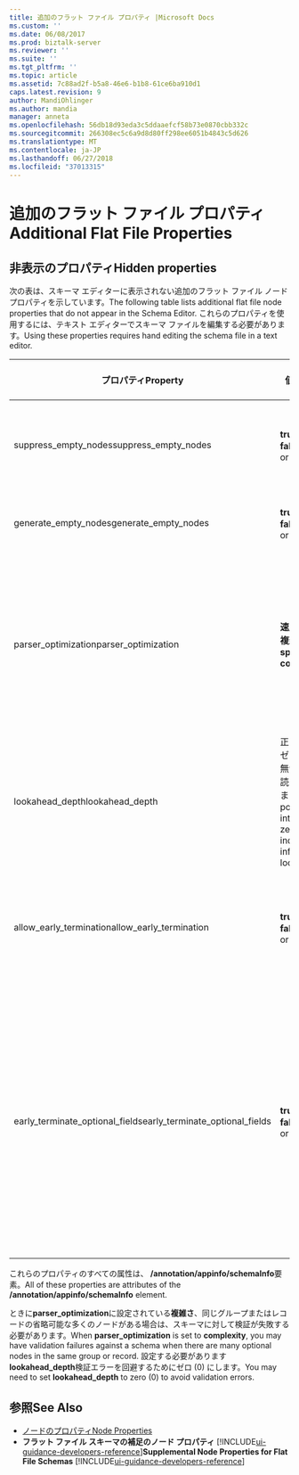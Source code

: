 ```yaml
---
title: 追加のフラット ファイル プロパティ |Microsoft Docs
ms.custom: ''
ms.date: 06/08/2017
ms.prod: biztalk-server
ms.reviewer: ''
ms.suite: ''
ms.tgt_pltfrm: ''
ms.topic: article
ms.assetid: 7c88ad2f-b5a8-46e6-b1b8-61ce6ba910d1
caps.latest.revision: 9
author: MandiOhlinger
ms.author: mandia
manager: anneta
ms.openlocfilehash: 56db18d93eda3c5ddaaefcf58b73e0870cbb332c
ms.sourcegitcommit: 266308ec5c6a9d8d80ff298ee6051b4843c5d626
ms.translationtype: MT
ms.contentlocale: ja-JP
ms.lasthandoff: 06/27/2018
ms.locfileid: "37013315"
---
```

# <a name="additional-flat-file-properties"></a><span data-ttu-id="f362c-102">追加のフラット ファイル プロパティ</span><span class="sxs-lookup"><span data-stu-id="f362c-102">Additional Flat File Properties</span></span>

## <a name="hidden-properties"></a><span data-ttu-id="f362c-103">非表示のプロパティ</span><span class="sxs-lookup"><span data-stu-id="f362c-103">Hidden properties</span></span>
<span data-ttu-id="f362c-104">次の表は、スキーマ エディターに表示されない追加のフラット ファイル ノード プロパティを示しています。</span><span class="sxs-lookup"><span data-stu-id="f362c-104">The following table lists additional flat file node properties that do not appear in the Schema Editor.</span></span> <span data-ttu-id="f362c-105">これらのプロパティを使用するには、テキスト エディターでスキーマ ファイルを編集する必要があります。</span><span class="sxs-lookup"><span data-stu-id="f362c-105">Using these properties requires hand editing the schema file in a text editor.</span></span>  

|<span data-ttu-id="f362c-106">プロパティ</span><span class="sxs-lookup"><span data-stu-id="f362c-106">Property</span></span>|<span data-ttu-id="f362c-107">値</span><span class="sxs-lookup"><span data-stu-id="f362c-107">Values</span></span>|<span data-ttu-id="f362c-108">既定値</span><span class="sxs-lookup"><span data-stu-id="f362c-108">Default Value</span></span>|<span data-ttu-id="f362c-109">説明</span><span class="sxs-lookup"><span data-stu-id="f362c-109">Description</span></span>|  
|--------------|------------|-------------------|-----------------|  
|<span data-ttu-id="f362c-110">suppress_empty_nodes</span><span class="sxs-lookup"><span data-stu-id="f362c-110">suppress_empty_nodes</span></span>|<span data-ttu-id="f362c-111">**true** または **false**</span><span class="sxs-lookup"><span data-stu-id="f362c-111">**true** or **false**</span></span>|<span data-ttu-id="f362c-112">**false**</span><span class="sxs-lookup"><span data-stu-id="f362c-112">**false**</span></span>|<span data-ttu-id="f362c-113">パーサーが XML インスタンス データを生成した後に空の XML ノードを削除するかどうかを示します。</span><span class="sxs-lookup"><span data-stu-id="f362c-113">Indicates whether or not to remove empty XML nodes after the parser generates XML instance data.</span></span>|  
|<span data-ttu-id="f362c-114">generate_empty_nodes</span><span class="sxs-lookup"><span data-stu-id="f362c-114">generate_empty_nodes</span></span>|<span data-ttu-id="f362c-115">**true** または **false**</span><span class="sxs-lookup"><span data-stu-id="f362c-115">**true** or **false**</span></span>|<span data-ttu-id="f362c-116">**true**</span><span class="sxs-lookup"><span data-stu-id="f362c-116">**true**</span></span>|<span data-ttu-id="f362c-117">XML インスタンス データに存在するレコードの空のノードを生成します。</span><span class="sxs-lookup"><span data-stu-id="f362c-117">Generate empty nodes for records that exist in the XML instance data.</span></span>|  
|<span data-ttu-id="f362c-118">parser_optimization</span><span class="sxs-lookup"><span data-stu-id="f362c-118">parser_optimization</span></span>|<span data-ttu-id="f362c-119">**速度**または**複雑さ**</span><span class="sxs-lookup"><span data-stu-id="f362c-119">**speed** or **complexity**</span></span>|<span data-ttu-id="f362c-120">**速度**</span><span class="sxs-lookup"><span data-stu-id="f362c-120">**speed**</span></span>|<span data-ttu-id="f362c-121">速度の最適化を行うと、解析時間が短縮されます。ただし、データのあいまいさの処理が犠牲になります。</span><span class="sxs-lookup"><span data-stu-id="f362c-121">Optimizing for speed decreases the parsing time but at the cost of dealing with some ambiguities in data.</span></span> <span data-ttu-id="f362c-122">複雑さの最適化を行うと、幅広いあいまいさが処理されます。ただし、処理速度が犠牲になります。</span><span class="sxs-lookup"><span data-stu-id="f362c-122">Optimizing for complexity handles a wider range of ambiguities but at the cost of processing speed.</span></span>|  
|<span data-ttu-id="f362c-123">lookahead_depth</span><span class="sxs-lookup"><span data-stu-id="f362c-123">lookahead_depth</span></span>|<span data-ttu-id="f362c-124">正の整数。ゼロ (0) は無制限の先読みを示します。</span><span class="sxs-lookup"><span data-stu-id="f362c-124">Any positive integer; zero (0) indicates infinite lookahead.</span></span>|<span data-ttu-id="f362c-125">3</span><span class="sxs-lookup"><span data-stu-id="f362c-125">3</span></span>|<span data-ttu-id="f362c-126">データ照合の先読みの程度を示します。</span><span class="sxs-lookup"><span data-stu-id="f362c-126">How far to look ahead for matching data.</span></span>|  
|<span data-ttu-id="f362c-127">allow_early_termination</span><span class="sxs-lookup"><span data-stu-id="f362c-127">allow_early_termination</span></span>|<span data-ttu-id="f362c-128">**true** または **false**</span><span class="sxs-lookup"><span data-stu-id="f362c-128">**true** or **false**</span></span>|<span data-ttu-id="f362c-129">**false**</span><span class="sxs-lookup"><span data-stu-id="f362c-129">**false**</span></span>|<span data-ttu-id="f362c-130">位置指定レコードを早期に終了するかどうかを示します (**true**) またはすべてのレコード フィールドのデータを格納する必要があります (**false**)。</span><span class="sxs-lookup"><span data-stu-id="f362c-130">Indicates whether positional records can terminate early (**true**) or must contain data for all record fields (**false**).</span></span>|  
|<span data-ttu-id="f362c-131">early_terminate_optional_fields</span><span class="sxs-lookup"><span data-stu-id="f362c-131">early_terminate_optional_fields</span></span>|<span data-ttu-id="f362c-132">**true** または **false**</span><span class="sxs-lookup"><span data-stu-id="f362c-132">**true** or **false**</span></span>|<span data-ttu-id="f362c-133">**false**</span><span class="sxs-lookup"><span data-stu-id="f362c-133">**false**</span></span>|<span data-ttu-id="f362c-134">末尾の省略可能なフィールドの早期終了を有効にする (**true**)。</span><span class="sxs-lookup"><span data-stu-id="f362c-134">Enable early termination of optional trailing fields (**true**).</span></span> <span data-ttu-id="f362c-135">既定値に設定してこの注釈を追加、この注釈のない既存のスキーマが BizTalk エディターで開かれる場合 (**false**)。</span><span class="sxs-lookup"><span data-stu-id="f362c-135">If the existing schema without this annotation is opened in the BizTalk Editor, this annotation will be added to it with the default value set to (**false**).</span></span> <span data-ttu-id="f362c-136">**注:** early_terminate_optional_fields 注釈は、allow_early_termination が設定されている場合のみ効果を与える"true"にします。</span><span class="sxs-lookup"><span data-stu-id="f362c-136">**Note:**  The early_terminate_optional_fields annotation only takes effect if the allow_early_termination is set to "true".</span></span>|  

 <span data-ttu-id="f362c-137">これらのプロパティのすべての属性は、 **/annotation/appinfo/schemaInfo**要素。</span><span class="sxs-lookup"><span data-stu-id="f362c-137">All of these properties are attributes of the **/annotation/appinfo/schemaInfo** element.</span></span>  

 <span data-ttu-id="f362c-138">ときに**parser_optimization**に設定されている**複雑さ**、同じグループまたはレコードの省略可能な多くのノードがある場合は、スキーマに対して検証が失敗する必要があります。</span><span class="sxs-lookup"><span data-stu-id="f362c-138">When **parser_optimization** is set to **complexity**, you may have validation failures against a schema when there are many optional nodes in the same group or record.</span></span> <span data-ttu-id="f362c-139">設定する必要があります**lookahead_depth**検証エラーを回避するためにゼロ (0) にします。</span><span class="sxs-lookup"><span data-stu-id="f362c-139">You may need to set **lookahead_depth** to zero (0) to avoid validation errors.</span></span>  

## <a name="see-also"></a><span data-ttu-id="f362c-140">参照</span><span class="sxs-lookup"><span data-stu-id="f362c-140">See Also</span></span>  
- [<span data-ttu-id="f362c-141">ノードのプロパティ</span><span class="sxs-lookup"><span data-stu-id="f362c-141">Node Properties</span></span>](../core/node-properties.md)   
- <span data-ttu-id="f362c-142">**フラット ファイル スキーマの補足のノード プロパティ** [!INCLUDE[ui-guidance-developers-reference](../includes/ui-guidance-developers-reference.md)]</span><span class="sxs-lookup"><span data-stu-id="f362c-142">**Supplemental Node Properties for Flat File Schemas** [!INCLUDE[ui-guidance-developers-reference](../includes/ui-guidance-developers-reference.md)]</span></span>
